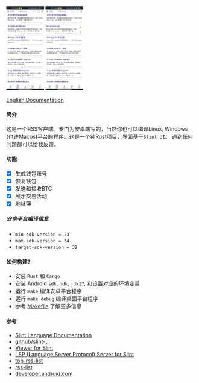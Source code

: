 <div style="display: flex, margin: 8px">
    <img src="./screenshot/rssbox-cn.png" width="100"/>
    <img src="./screenshot/rssbox2-cn.png" width="100"/>
</div>

[English Documentation](./README.md)

#### 简介
这是一个RSS客户端。专门为安卓端写的，当然你也可以编译Linux, Windows (也许Macos)平台的程序。这是一个纯Rust项目，界面基于`Slint UI`。 遇到任何问题都可以给我反馈。

#### 功能
- [x] 生成钱包账号
- [x] 恢复钱包
- [x] 发送和接收BTC
- [x] 展示交易活动
- [x] 地址簿

##### 安卓平台编译信息
- `min-sdk-version = 23`
- `max-sdk-version = 34`
- `target-sdk-version = 32`

#### 如何构建?
- 安装 `Rust` 和 `Cargo`
- 安装 Android `sdk`, `ndk`, `jdk17`, 和设置对应的环境变量
- 运行 `make` 编译安卓平台程序
- 运行 `make debug` 编译桌面平台程序
- 参考 [Makefile](./Makefile) 了解更多信息

#### 参考
- [Slint Language Documentation](https://slint-ui.com/releases/1.0.0/docs/slint/)
- [github/slint-ui](https://github.com/slint-ui/slint)
- [Viewer for Slint](https://github.com/slint-ui/slint/tree/master/tools/viewer)
- [LSP (Language Server Protocol) Server for Slint](https://github.com/slint-ui/slint/tree/master/tools/lsp)
- [top-rss-list](https://github.com/weekend-project-space/top-rss-list)
- [rss-list](https://github.com/saveweb/rss-list)
- [developer.android.com](https://developer.android.com/guide)

